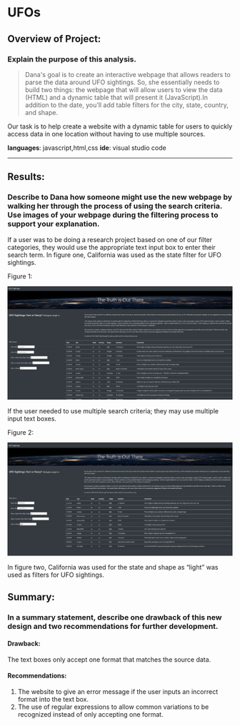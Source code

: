 # UFOs

## Overview of Project: 
### Explain the purpose of this analysis.


> Dana's goal is to create an interactive webpage that allows readers to parse the data around UFO sightings. So, she essentially needs to build two things: the webpage that will allow users to view the data (HTML) and a dynamic table that will present it (JavaScript).In addition to the date, you’ll add table filters for the city, state, country, and shape.

Our task is to help create a website with a dynamic table for users to quickly access data in one location without having to use multiple sources.  


**languages**: javascript,html,css
**ide**: visual studio code

__________________________________________________________________________________________________________

## Results: 
### Describe to Dana how someone might use the new webpage by walking her through the process of using the search criteria. Use images of your webpage during the filtering process to support your explanation.


If a user was to be doing a research project based on one of our filter categories, they would use the appropriate text input box to enter their search term. In figure one, California was used as the state filter for UFO sightings.

Figure 1:

![One Filter](static/images/filter_by_state.png)

If the user needed to use multiple search criteria; they may use multiple input text boxes.

Figure 2:

![Multiple Filters](static/images/filter_by_state_shape.png)

In figure two, California was used for the state and shape as “light” was used as filters for UFO sightings.

## Summary: 
### In a summary statement, describe one drawback of this new design and two recommendations for further development.

#### Drawback:

The text boxes only accept one format that matches the source data.

#### Recommendations:

1. The website to give an error message if the user inputs an incorrect format into the text box.
2. The use of regular expressions to allow common variations to be recognized instead of only accepting one format.
